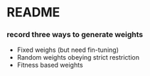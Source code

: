# README

### record three ways to generate weights

- Fixed weighs (but need fin-tuning)
- Random weights obeying strict restriction
- Fitness based weights